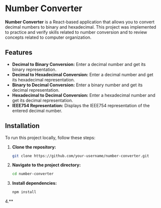 # Number Converter

**Number Converter** is a React-based application that allows you to convert decimal numbers to binary and hexadecimal. This project was implemented to practice and verify skills related to number conversion and to review concepts related to computer organization.

## Features

- **Decimal to Binary Conversion:** Enter a decimal number and get its binary representation.
- **Decimal to Hexadecimal Conversion:** Enter a decimal number and get its hexadecimal representation.
- **Binary to Decimal Conversion:** Enter a binary number and get its decimal representation.
- **Hexadecimal to Decimal Conversion:** Enter a hexadecimal number and get its decimal representation.
- **IEEE754 Representation:** Displays the IEEE754 representation of the entered decimal number.

## Installation

To run this project locally, follow these steps:

1. **Clone the repository:**

   ```bash
   git clone https://github.com/your-username/number-converter.git

2. **Navigate to the project directory:**

   ```bash
   cd number-converter
   
3. **Install dependencies:**
   
   ```bash
   npm install
   
4.**
   

